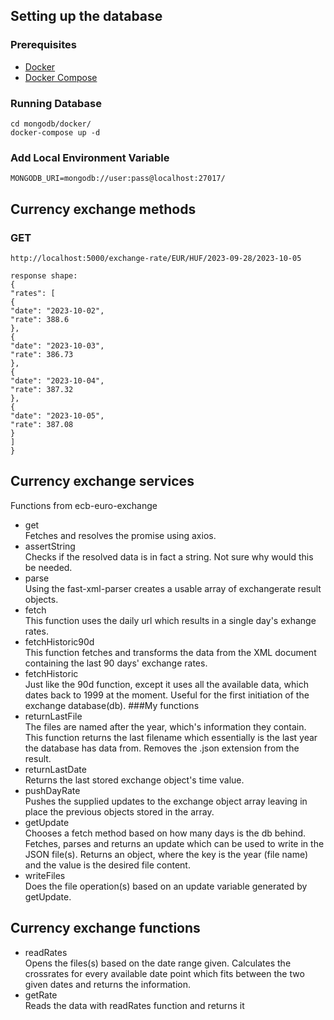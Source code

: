 ## Setting up the database

### Prerequisites

- [Docker](https://www.docker.com/)
- [Docker Compose](https://docs.docker.com/compose/install/)

### Running Database

```shell
cd mongodb/docker/
docker-compose up -d
```

### Add Local Environment Variable

```
MONGODB_URI=mongodb://user:pass@localhost:27017/
```

## Currency exchange methods

### GET

```
http://localhost:5000/exchange-rate/EUR/HUF/2023-09-28/2023-10-05
```

```
response shape:
{
"rates": [
{
"date": "2023-10-02",
"rate": 388.6
},
{
"date": "2023-10-03",
"rate": 386.73
},
{
"date": "2023-10-04",
"rate": 387.32
},
{
"date": "2023-10-05",
"rate": 387.08
}
]
}
```

## Currency exchange services

Functions from ecb-euro-exchange

- get<br />
  Fetches and resolves the promise using axios.
- assertString<br />
  Checks if the resolved data is in fact a string. Not sure why would this be needed.
- parse<br />
  Using the fast-xml-parser creates a usable array of exchangerate result objects.
- fetch<br />
  This function uses the daily url which results in a single day's exhange rates.
- fetchHistoric90d<br />
  This function fetches and transforms the data from the XML document containing the last 90 days' exchange rates.
- fetchHistoric<br />
  Just like the 90d function, except it uses all the available data, which dates back to 1999 at the moment. Useful for the first initiation of the exchange database(db).
  ###My functions
- returnLastFile<br />
  The files are named after the year, which's information they contain. This function returns the last filename which essentially is the last year the database has data from. Removes the .json extension from the result.
- returnLastDate<br />
  Returns the last stored exchange object's time value.
- pushDayRate<br />
  Pushes the supplied updates to the exchange object array leaving in place the previous objects stored in the array.
- getUpdate<br />
  Chooses a fetch method based on how many days is the db behind. Fetches, parses and returns an update which can be used to write in the JSON file(s). Returns an object, where the key is the year (file name) and the value is the desired file content.
- writeFiles<br />
  Does the file operation(s) based on an update variable generated by getUpdate.

## Currency exchange functions

- readRates<br />
  Opens the files(s) based on the date range given. Calculates the crossrates for every available date point which fits between the two given dates and returns the information.
- getRate<br />
  Reads the data with readRates function and returns it
